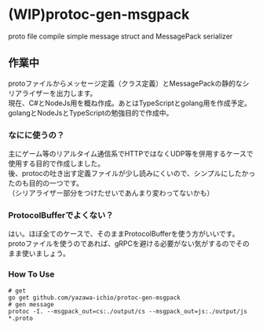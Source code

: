 # (WIP)protoc-gen-msgpack
proto file compile simple message struct and MessagePack serializer

## 作業中
protoファイルからメッセージ定義（クラス定義）とMessagePackの静的なシリアライザーを出力します。  
現在、C#とNodeJs用を概ね作成。あとはTypeScriptとgolang用を作成予定。  
golangとNodeJsとTypeScriptの勉強目的で作成中。  

### なにに使うの？
主にゲーム等のリアルタイム通信系でHTTPではなくUDP等を併用するケースで使用する目的で作成しました。  
後、protocの吐き出す定義ファイルが少し読みにくいので、シンプルにしたかったのも目的の一つです。  
（シリアライザー部分をつけたせいであんまり変わってないかも）  

### ProtocolBufferでよくない？
はい。ほぼ全てのケースで、そのままProtocolBufferを使う方がいいです。  
protoファイルを使うのであれば、gRPCを避ける必要がない気がするのでそのまま使いましょう。  

### How To Use

```
# get
go get github.com/yazawa-ichio/protoc-gen-msgpack
# gen message
protoc -I. --msgpack_out=cs:./output/cs --msgpack_out=js:./output/js *.proto
```


